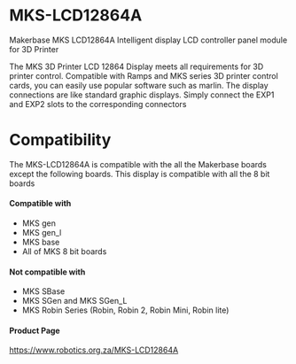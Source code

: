 # MKS-LCD12864A
Makerbase MKS LCD12864A Intelligent display LCD controller panel module for 3D Printer

The MKS 3D Printer LCD 12864 Display meets all requirements for 3D printer control. Compatible with Ramps and MKS series 3D printer control cards, you can easily use popular software such as marlin. The display connections are like standard graphic displays. Simply connect the EXP1 and EXP2 slots to the corresponding connectors

# Compatibility 
The MKS-LCD12864A is compatible with the all the Makerbase boards except the following boards. This display is compatible with all the 8 bit boards 

#### Compatible with 
- MKS gen
- MKS gen_l
- MKS base
- All of MKS 8 bit boards

#### Not compatible with
- MKS SBase
- MKS SGen and MKS SGen_L
- MKS Robin Series (Robin, Robin 2, Robin Mini, Robin lite)

#### Product Page
https://www.robotics.org.za/MKS-LCD12864A
